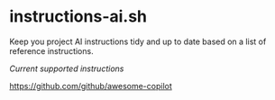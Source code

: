 # instructions-ai.sh
Keep you project AI instructions tidy and up to date based on a list of reference instructions.

*Current supported instructions*

https://github.com/github/awesome-copilot
